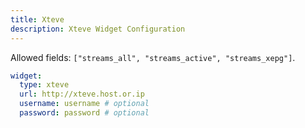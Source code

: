 ```yaml
---
title: Xteve
description: Xteve Widget Configuration
---
```


Allowed fields: `["streams_all", "streams_active", "streams_xepg"]`.

```yaml
widget:
  type: xteve
  url: http://xteve.host.or.ip
  username: username # optional
  password: password # optional
```
